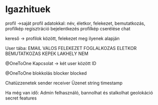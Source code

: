 # Igazhituek
profil ->saját profil adatokkal: név, életkor, felekezet, bemutatkozás, profilkép
regisztráció
bejelentkezés
profilkép cserélése
chat


kereső -> profilok között, felekezet meg ilyenek alapján

User tába:
EMAIL	VALOS	FELEKEZET	FOGLALKOZAS		ELETKOR		BEMUTATKOZAS	KEPEK		LAKHELY		NEM

@OneToOne
Kapcsolat -> két user között 	ID 

@OneToOne
blokkolás 	blocker 	blocked

Chatüzzenetek
sender 		receiver	Üzenet string	timestamp


Ha még van idő:
Admin felhasználó, bannolhat és stalkolhat
geolokáció
secret features

